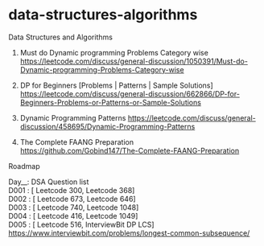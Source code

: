 # data-structures-algorithms
Data Structures and Algorithms

1. Must do Dynamic programming Problems Category wise <br/>
https://leetcode.com/discuss/general-discussion/1050391/Must-do-Dynamic-programming-Problems-Category-wise

2. DP for Beginners [Problems | Patterns | Sample Solutions] <br/>
https://leetcode.com/discuss/general-discussion/662866/DP-for-Beginners-Problems-or-Patterns-or-Sample-Solutions

3. Dynamic Programming Patterns
https://leetcode.com/discuss/general-discussion/458695/Dynamic-Programming-Patterns

4. The Complete FAANG Preparation <br/>
https://github.com/Gobind147/The-Complete-FAANG-Preparation

Roadmap

Day__:  DSA Question list <br/>
D001 :  [ Leetcode 300, Leetcode 368]               <br/>
D002 :  [ Leetcode 673, Leetcode 646]               <br/>
D003 :  [ Leetcode 740, Leetcode 1048]              <br/>
D004 :  [ Leetcode 416, Leetcode 1049]              <br/>
D005 :  [ Leetcode 516, InterviewBit DP LCS]                https://www.interviewbit.com/problems/longest-common-subsequence/ </br>


